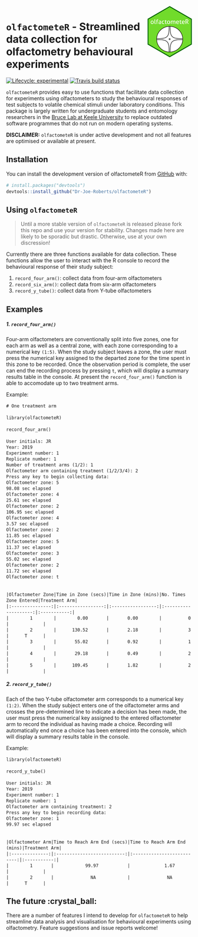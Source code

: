 
<!-- README.md is generated from README.Rmd. Please edit that file -->

<img width="120px" alt="olfactometeR logo" align="right" src="man/figures/logo.png">

# `olfactometeR` - Streamlined data collection for olfactometry behavioural experiments

<!-- badges: start -->

[![Lifecycle:
experimental](https://img.shields.io/badge/lifecycle-experimental-orange.svg)](https://www.tidyverse.org/lifecycle/#experimental)
[![Travis build
status](https://travis-ci.org/Dr-Joe-Roberts/olfactometeR.svg?branch=master)](https://travis-ci.org/Dr-Joe-Roberts/olfactometeR)
<!-- badges: end -->

`olfactometeR` provides easy to use functions that facilitate data
collection for experiments using olfactometers to study the behavioural
responses of test subjects to volatile chemical stimuli under laboratory
conditions. This package is largely written for undergraduate students
and entomology researchers in the [Bruce Lab at Keele
University](https://www.keele.ac.uk/lifesci/ourpeople/tobybruce/#research-and-scholarship)
to replace outdated software programmes that do not run on modern
operating systems.

**DISCLAIMER:** `olfactometeR` is under active development and not all
features are optimised or available at present.

## Installation

You can install the development version of olfactometeR from
[GitHub](https://github.com/) with:

``` r
# install.packages("devtools")
devtools::install_github("Dr-Joe-Roberts/olfactometeR")
```

## Using `olfactometeR`

> Until a more stable version of `olfactometeR` is released please fork
> this repo and use your version for stability. Changes made here are
> likely to be sporadic but drastic. Otherwise, use at your own
> discression\!

Currently there are three functions available for data collection. These
functions allow the user to interact with the R console to record the
behavioural response of their study subject:

1.  `record_four_arm()`: collect data from four-arm olfactometers
2.  `record_six_arm()`: collect data from six-arm olfactometers
3.  `record_y_tube()`: collect data from Y-tube olfactometers

## Examples

##### 1\. `record_four_arm()`

Four-arm olfactometers are conventionally split into five zones, one for
each arm as well as a central zone, with each zone corresponding to a
numerical key `(1:5)`. When the study subject leaves a zone, the user
must press the numerical key assigned to the departed zone for the time
spent in this zone to be recorded. Once the observation period is
complete, the user can end the recording process by pressing `t`, which
will display a summary results table in the console. At present the
`record_four_arm()` function is able to accomodate up to two treatment
arms.

Example:

    # One treatment arm
    
    library(olfactometeR)
    
    record_four_arm()
    
    User initials: JR
    Year: 2019
    Experiment number: 1
    Replicate number: 1
    Number of treatment arms (1/2): 1
    Olfactometer arm containing treatment (1/2/3/4): 2
    Press any key to begin collecting data:
    Olfactometer zone: 5
    98.08 sec elapsed
    Olfactometer zone: 4
    25.61 sec elapsed
    Olfactometer zone: 2
    106.95 sec elapsed
    Olfactometer zone: 4
    3.57 sec elapsed
    Olfactometer zone: 2
    11.85 sec elapsed
    Olfactometer zone: 5
    11.37 sec elapsed
    Olfactometer zone: 3
    55.02 sec elapsed
    Olfactometer zone: 2
    11.72 sec elapsed
    Olfactometer zone: t
    
    
    |Olfactometer Zone|Time in Zone (secs)|Time in Zone (mins)|No. Times Zone Entered|Treatment Arm|
    |:---------------:|:-----------------:|:-----------------:|:--------------------:|:-----------:|
    |        1        |        0.00       |       0.00        |          0           |             |
    |        2        |      130.52       |       2.18        |          3           |      T      |
    |        3        |       55.02       |       0.92        |          1           |             |
    |        4        |       29.18       |       0.49        |          2           |             |
    |        5        |      109.45       |       1.82        |          2           |             |

##### 2\. `record_y_tube()`

Each of the two Y-tube olfactometer arm corresponds to a numerical key
`(1:2)`. When the study subject enters one of the olfactometer arms and
crosses the pre-determined line to indicate a decision has been made,
the user must press the numerical key assigned to the entered
olfactometer arm to record the individual as having made a choice.
Recording will automatically end once a choice has been entered into the
console, which will display a summary results table in the console.

Example:

    library(olfactometeR)
    
    record_y_tube()
    
    User initials: JR
    Year: 2019
    Experiment number: 1
    Replicate number: 1
    Olfactometer arm containing treatment: 2
    Press any key to begin recording data:
    Olfactometer zone: 1
    99.97 sec elapsed
    
    
    |Olfactometer Arm|Time to Reach Arm End (secs)|Time to Reach Arm End (mins)|Treatment Arm|
    |:--------------:|:--------------------------:|:--------------------------:|:-----------:|
    |        1       |            99.97           |             1.67           |             |
    |        2       |              NA            |              NA            |      T      |

## The future :crystal\_ball:

There are a number of features I intend to develop for `olfactometeR` to
help streamline data analysis and visualisation for behavioural
experiments using olfactometry. Feature suggestions and issue reports
welcome\!
